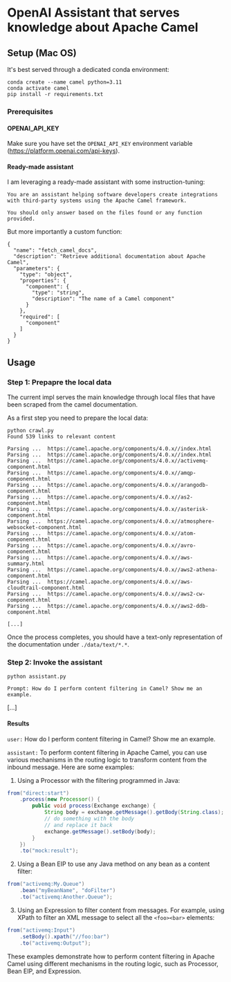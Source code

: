 # OpenAI Assistant that serves knowledge about Apache Camel

## Setup (Mac OS)

It's best served through a dedicated conda environment:

```
conda create --name camel python=3.11
conda activate camel
pip install -r requirements.txt
```
### Prerequisites

#### OPENAI_API_KEY

Make sure you have set the `OPENAI_API_KEY` environment variable (https://platform.openai.com/api-keys).

#### Ready-made assistant

I am leveraging a ready-made assistant with some instruction-tuning:

```
You are an assistant helping software developers create integrations with third-party systems using the Apache Camel framework. 

You should only answer based on the files found or any function provided. 
```

But more importantly a custom function:

```
{
  "name": "fetch_camel_docs",
  "description": "Retrieve additional documentation about Apache Camel",
  "parameters": {
    "type": "object",
    "properties": {
      "component": {
        "type": "string",
        "description": "The name of a Camel component"
      }
    },
    "required": [
      "component"
    ]
  }
}
```


## Usage

### Step 1: Prepapre the local data

The current impl serves the main knowledge through local files that have been scraped from the camel documentation.

As a first step you need to prepare the local data:

```
python crawl.py   
Found 539 links to relevant content

Parsing ...  https://camel.apache.org/components/4.0.x//index.html
Parsing ...  https://camel.apache.org/components/4.0.x//index.html
Parsing ...  https://camel.apache.org/components/4.0.x//activemq-component.html
Parsing ...  https://camel.apache.org/components/4.0.x//amqp-component.html
Parsing ...  https://camel.apache.org/components/4.0.x//arangodb-component.html
Parsing ...  https://camel.apache.org/components/4.0.x//as2-component.html
Parsing ...  https://camel.apache.org/components/4.0.x//asterisk-component.html
Parsing ...  https://camel.apache.org/components/4.0.x//atmosphere-websocket-component.html
Parsing ...  https://camel.apache.org/components/4.0.x//atom-component.html
Parsing ...  https://camel.apache.org/components/4.0.x//avro-component.html
Parsing ...  https://camel.apache.org/components/4.0.x//aws-summary.html
Parsing ...  https://camel.apache.org/components/4.0.x//aws2-athena-component.html
Parsing ...  https://camel.apache.org/components/4.0.x//aws-cloudtrail-component.html
Parsing ...  https://camel.apache.org/components/4.0.x//aws2-cw-component.html
Parsing ...  https://camel.apache.org/components/4.0.x//aws2-ddb-component.html

[...]

```

Once the process completes, you should have a text-only representation of the documentation under `./data/text/*.*`.

### Step 2: Invoke the assistant

```
python assistant.py

Prompt: How do I perform content filtering in Camel? Show me an example.

```

[...]

#### Results

`user:` How do I perform content filtering in Camel? Show me an example.

`assistant:` To perform content filtering in Apache Camel, you can use various mechanisms in the routing logic to transform content from the inbound message. Here are some examples:

1. Using a Processor with the filtering programmed in Java:
```java
from("direct:start")
    .process(new Processor() {
        public void process(Exchange exchange) {
            String body = exchange.getMessage().getBody(String.class);
            // do something with the body
            // and replace it back
            exchange.getMessage().setBody(body);
        }
    })
    .to("mock:result");
```

2. Using a Bean EIP to use any Java method on any bean as a content filter:
```java
from("activemq:My.Queue")
    .bean("myBeanName", "doFilter")
    .to("activemq:Another.Queue");
```
  
3. Using an Expression to filter content from messages. For example, using XPath to filter an XML message to select all the `<foo><bar>` elements:
```java
from("activemq:Input")
    .setBody().xpath("//foo:bar")
    .to("activemq:Output");
```

These examples demonstrate how to perform content filtering in Apache Camel using different mechanisms in the routing logic, such as Processor, Bean EIP, and Expression.

